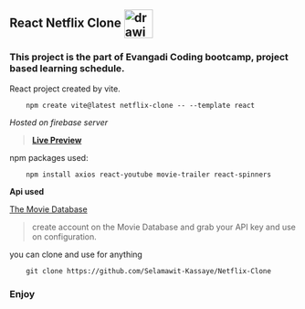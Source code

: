 ## React Netflix Clone  <img src="./public/d05cff3e-7260-4980-bc78-b1f299189582.ico" alt="drawing" style="vertical-align: middle" width="50"/>

### This project is the part of Evangadi Coding bootcamp, project based learning schedule.

React project created by vite.
```
    npm create vite@latest netflix-clone -- --template react
```   



*Hosted on firebase server*

>    [**Live Preview**](https://netflix-clone-d2860.firebaseapp.com)




npm packages used:
```
    npm install axios react-youtube movie-trailer react-spinners
```


**Api used**

[The Movie Database](https://www.themoviedb.org/)
> create account on the Movie Database and grab your API key and use on configuration.
   


you can clone and use for anything
```
    git clone https://github.com/Selamawit-Kassaye/Netflix-Clone
```

### Enjoy
